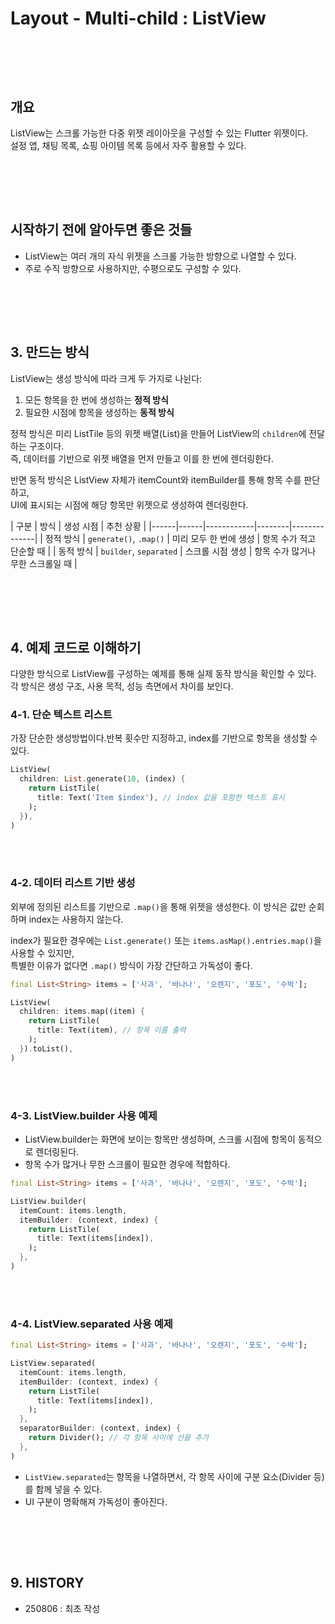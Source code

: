 # Layout - Multi-child : ListView

<br><br>
---

## 개요

ListView는 스크롤 가능한 다중 위젯 레이아웃을 구성할 수 있는 Flutter 위젯이다.  
설정 앱, 채팅 목록, 쇼핑 아이템 목록 등에서 자주 활용할 수 있다.

<br><br>
---

## 시작하기 전에 알아두면 좋은 것들

- ListView는 여러 개의 자식 위젯을 스크롤 가능한 방향으로 나열할 수 있다.
- 주로 수직 방향으로 사용하지만, 수평으로도 구성할 수 있다.

<br><br>
---

## 3. 만드는 방식 

ListView는 생성 방식에 따라 크게 두 가지로 나뉜다:  

1) 모든 항목을 한 번에 생성하는 **정적 방식**  
2) 필요한 시점에 항목을 생성하는 **동적 방식**


정적 방식은 미리 ListTile 등의 위젯 배열(List<Widget>)을 만들어 ListView의 `children`에 전달하는 구조이다.  
즉, 데이터를 기반으로 위젯 배열을 먼저 만들고 이를 한 번에 렌더링한다.


반면 동적 방식은 ListView 자체가 itemCount와 itemBuilder를 통해 항목 수를 판단하고,  
UI에 표시되는 시점에 해당 항목만 위젯으로 생성하여 렌더링한다.


| 구분 | 방식 | 생성 시점  | 추천 상황 |
|------|------|------------|--------|--------------|
| 정적 방식 | `generate()`, `.map()` | 미리 모두 한 번에 생성  | 항목 수가 적고 단순할 때 |
| 동적 방식 | `builder`, `separated` | 스크롤 시점 생성  | 항목 수가 많거나 무한 스크롤일 때 |


<br><br>
---

## 4. 예제 코드로 이해하기
다양한 방식으로 ListView를 구성하는 예제를 통해 실제 동작 방식을 확인할 수 있다.  
각 방식은 생성 구조, 사용 목적, 성능 측면에서 차이를 보인다.

### 4-1. 단순 텍스트 리스트
가장 단순한 생성방법이다.반복 횟수만 지정하고, index를 기반으로 항목을 생성할 수 있다.

```dart
ListView(
  children: List.generate(10, (index) {
    return ListTile(
      title: Text('Item $index'), // index 값을 포함한 텍스트 표시
    );
  }),
)
```


<br><br>

### 4-2. 데이터 리스트 기반 생성
외부에 정의된 리스트를 기반으로 `.map()`을 통해 위젯을 생성한다.
이 방식은 값만 순회하며 index는 사용하지 않는다.  

index가 필요한 경우에는 `List.generate()` 또는 `items.asMap().entries.map()`을 사용할 수 있지만,  
 특별한 이유가 없다면 `.map()` 방식이 가장 간단하고 가독성이 좋다.

```dart
final List<String> items = ['사과', '바나나', '오렌지', '포도', '수박'];

ListView(
  children: items.map((item) {
    return ListTile(
      title: Text(item), // 항목 이름 출력
    );
  }).toList(),
)
```



<br><br>

### 4-3. ListView.builder 사용 예제
- ListView.builder는 화면에 보이는 항목만 생성하며, 스크롤 시점에 항목이 동적으로 렌더링된다.
- 항목 수가 많거나 무한 스크롤이 필요한 경우에 적합하다.


```dart
final List<String> items = ['사과', '바나나', '오렌지', '포도', '수박'];

ListView.builder(
  itemCount: items.length,
  itemBuilder: (context, index) {
    return ListTile(
      title: Text(items[index]),
    );
  },
)
```


<br><br>

### 4-4. ListView.separated 사용 예제

```dart
final List<String> items = ['사과', '바나나', '오렌지', '포도', '수박'];

ListView.separated(
  itemCount: items.length,
  itemBuilder: (context, index) {
    return ListTile(
      title: Text(items[index]),
    );
  },
  separatorBuilder: (context, index) {
    return Divider(); // 각 항목 사이에 선을 추가
  },
)
```

- `ListView.separated`는 항목을 나열하면서, 각 항목 사이에 구분 요소(Divider 등)를 함께 넣을 수 있다.
- UI 구분이 명확해져 가독성이 좋아진다.



<br><br>
---



## 9. HISTORY
- 250806 : 최초 작성
